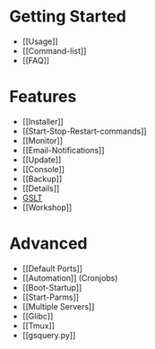 # Getting Started
* [[Usage]]
* [[Command-list]]
* [[FAQ]]

# Features
* [[Installer]]
* [[Start-Stop-Restart-commands]]
* [[Monitor]]
* [[Email-Notifications]]
* [[Update]]
* [[Console]]
* [[Backup]]
* [[Details]]
* [GSLT](https://github.com/dgibbs64/linuxgsm/wiki/Game-Server-Login-Token)
* [[Workshop]]



# Advanced
* [[Default Ports]]
* [[Automation]] (Cronjobs)
* [[Boot-Startup]]
* [[Start-Parms]]
* [[Multiple Servers]]
* [[Glibc]]
* [[Tmux]]
* [[gsquery.py]]
